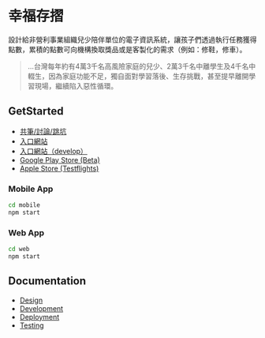 # 幸福存摺

設計給非營利事業組織兒少陪伴單位的電子資訊系統，讓孩子們透過執行任務獲得點數，累積的點數可向機構換取獎品或是客製化的需求（例如：修鞋，修車）。

> ...台灣每年約有4萬3千名高風險家庭的兒少、2萬3千名中離學生及4千名中輟生，因為家庭功能不足，獨自面對學習落後、生存挑戰，甚至提早離開學習現場，繼續陷入惡性循環。

## GetStarted

- [共筆/討論/跳坑](https://g0v.hackmd.io/hYxXZzK0TW6S6cD2mpSWdQ)
- [入口網站](https://www.piggybankofhappiness.org/)
- [入口網站（develop）](https://develop.piggybankofhappiness.org/)
- [Google Play Store (Beta)](https://play.google.com/store/apps/details?id=cloud.goldax.piggy_bank_of_happiness&hl=zh_TW)
- [Apple Store (Testflights)](https://testflight.apple.com/join/8DJbdJnr)

### Mobile App

```bash
cd mobile
npm start
```

### Web App

```bash
cd web
npm start
```

## Documentation

- [Design](./documentation/Design.md)
- [Development](./documentation/Development.md)
- [Deployment](./documentation/Deployment.md)
- [Testing](./documentation/Testing.md)
